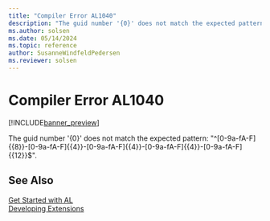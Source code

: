 ```yaml
---
title: "Compiler Error AL1040"
description: "The guid number '{0}' does not match the expected pattern: ^[0-9a-fA-F]{{8}}-[0-9a-fA-F]{{4}}-[0-9a-fA-F]{{4}}-[0-9a-fA-F]{{4}}-[0-9a-fA-F]{{12}}$."
ms.author: solsen
ms.date: 05/14/2024
ms.topic: reference
author: SusanneWindfeldPedersen
ms.reviewer: solsen
---
```

[//]: # (START>DO_NOT_EDIT)
[//]: # (IMPORTANT:Do not edit any of the content between here and the END>DO_NOT_EDIT.)
[//]: # (Any modifications should be made in the .xml files in the ModernDev repo.)
# Compiler Error AL1040

[!INCLUDE[banner_preview](../includes/banner_preview.md)]

The guid number '{0}' does not match the expected pattern: "^[0-9a-fA-F]{{8}}-[0-9a-fA-F]{{4}}-[0-9a-fA-F]{{4}}-[0-9a-fA-F]{{4}}-[0-9a-fA-F]{{12}}$".


[//]: # (IMPORTANT: END>DO_NOT_EDIT)
## See Also  
[Get Started with AL](../devenv-get-started.md)  
[Developing Extensions](../devenv-dev-overview.md)  